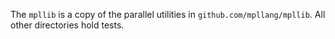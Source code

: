 The `mpllib` is a copy of the parallel utilities in `github.com/mpllang/mpllib`.
All other directories hold tests.
